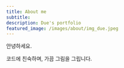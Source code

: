 ```yaml
---
title: About me
subtitle:
description: Due's portfolio
featured_image: /images/about/img_due.jpeg
---
```



안녕하세요.<br>

코드에 친숙하며, 가끔 그림을 그립니다.<br>
<!--
삼성전자 모바일 UX 디자이너를 거쳐 스타트업을 창업해,<br>
Jakin corp.에서 <a href="https://www.watchbot.co.kr/" target="_blank">Watchbot</a>이라는 서비스를 만들고 있습니다.
<br>
코드에 친숙하며, 가끔 그림을 그립니다.<br>
(HTML&CSS와 약간의 JS를 다룰줄 압니다. 이 사이트는 Jeklly로 만들어보았습니다.)<br><br>

디지털도구를 익히고 다루길 좋아합니다.<br><br>



<hr>
2016.11 - 2018.11<br>
* Jakin corp. Co-founder & Designer <br>

<hr>
2012.02 - 2016.10<br>
* 삼성전자 UX Designer
<hr>

<br>
## Media
<br>
> <a href="http://www.inews24.com/view/1091159?rrf=nv" target="_blank">삼성전자 C랩 출신 '워치봇'</a><br>
프로그래밍 지식 없어도 간단하게 알고리즘 전략 적용
<hr>
> SparkLabs Demoday <br>
<a href="https://www.youtube-nocookie.com/embed/OCedARFnl2Y?start=87" target="_blank">영상 보기 </a> |
<a href="http://platum.kr/archives/102173" target="_blank"> 기사 보기 </a>
-->
